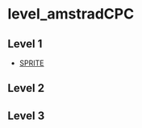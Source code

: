 # level_amstradCPC

## Level 1

- [SPRITE](https://github.com/aggranadoss/amstradcpc-machine-code/blob/master/amstrad_cpc_exercises_resolved/first_sprite/INSTRUCTION.md)

## Level 2

## Level 3 